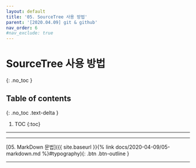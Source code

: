 ```yaml
---
layout: default
title: '05. SourceTree 사용 방법'
parent: '[2020.04.09] git & github'
nav_order: 6
#nav_exclude: true
---
```


# SourceTree 사용 방법
{: .no_toc }

## Table of contents
{: .no_toc .text-delta }

1. TOC
{:toc}

---


---

[05. MarkDown 문법]({{ site.baseurl }}{% link docs/2020-04-09/05-markdown.md %}#typography){: .btn .btn-outline }

---